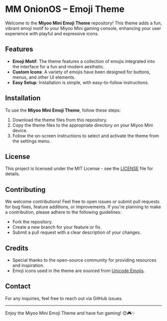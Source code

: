 # MM OnionOS – Emoji Theme

Welcome to the **Miyoo Mini Emoji Theme** repository! This theme adds a fun, vibrant emoji motif to your Miyoo Mini gaming console, enhancing your user experience with playful and expressive icons.

## Features

- **Emoji Motif**: The theme features a collection of emojis integrated into the interface for a fun and modern aesthetic.
- **Custom Icons**: A variety of emojis have been designed for buttons, menus, and other UI elements.
- **Easy Setup**: Installation is simple, with easy-to-follow instructions.

## Installation

To use the **Miyoo Mini Emoji Theme**, follow these steps:

1. Download the theme files from this repository.
2. Copy the theme files to the appropriate directory on your Miyoo Mini device.
3. Follow the on-screen instructions to select and activate the theme from the settings menu.

## License

This project is licensed under the MIT License - see the [LICENSE](LICENSE) file for details.

## Contributing

We welcome contributions! Feel free to open issues or submit pull requests for bug fixes, feature additions, or improvements. If you're planning to make a contribution, please adhere to the following guidelines:

- Fork the repository.
- Create a new branch for your feature or fix.
- Submit a pull request with a clear description of your changes.

## Credits

- Special thanks to the open-source community for providing resources and inspiration.
- Emoji icons used in the theme are sourced from [Unicode Emojis](https://home.unicode.org).

## Contact

For any inquiries, feel free to reach out via GitHub issues.

---

Enjoy the Miyoo Mini Emoji Theme and have fun gaming! 😊🎮✨
